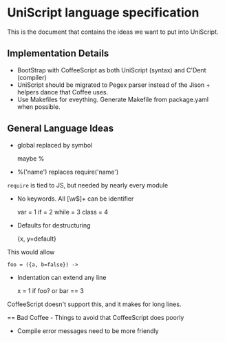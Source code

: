 # UniScript language specification

This is the document that contains the ideas we want to put into UniScript.

## Implementation Details

- BootStrap with CoffeeScript as both UniScript (syntax) and C'Dent (compiler)
- UniScript should be migrated to Pegex parser instead of the Jison + helpers
  dance that Coffee uses.
- Use Makefiles for eveything. Generate Makefile from package.yaml when
  possible.

## General Language Ideas

- global replaced by symbol

    maybe %

- %('name') replaces require('name')

`require` is tied to JS, but needed by nearly every module

- No keywords. All [\w\$]+ can be identifier

    var = 1
    if = 2
    while = 3
    class = 4

- Defaults for destructuring

    {x, y=default}

This would allow

    foo = ({a, b=false}) ->

- Indentation can extend any line

    x = 1
      if foo? or
          bar == 3

CoffeeScript doesn't support this, and it makes for long lines.

== Bad Coffee - Things to avoid that CoffeeScript does poorly

- Compile error messages need to be more friendly




